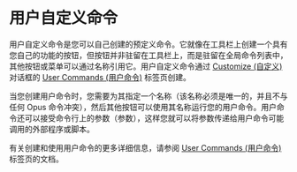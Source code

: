 # 用户自定义命令

用户自定义命令是您可以自己创建的预定义命令。它就像在工具栏上创建一个具有您自己的功能的按钮，但按钮并非驻留在工具栏上，而是驻留在全局命令列表中，其他按钮或菜单可以通过名称引用它。用户自定义命令通过 [Customize (自定义)]( /Manual/customize/README.zh.md) 对话框的 [User Commands (用户命令)]( /Manual/customize/the_customize_dialog/user_commands.zh.md) 标签页创建。

当您创建用户命令时，您需要为其指定一个名称（该名称必须是唯一的，并且不与任何 Opus 命令冲突），然后其他按钮可以使用其名称运行您的用户命令。用户命令还可以接受命令行上的参数（参数），这样您就可以将参数传递给用户命令可能调用的外部程序或脚本。

有关创建和使用用户命令的更多详细信息，请参阅 [User Commands (用户命令)]( /Manual/customize/the_customize_dialog/user_commands.zh.md) 标签页的文档。